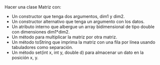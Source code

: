 Hacer una clase Matriz con:
* Un constructor que tenga dos argumentos, dim1 y dim2.
* Un constructor alternativo que tenga un argumento con los datos.
* Un atributo interno que albergue un array bidimensional de tipo double con dimensiones dim1*dim2.
* Un método para multiplicar la matriz por otra matriz. 
* Un método toString que imprima la matriz con una fila por línea usando tabuladores como separación.
* Un método set(int x, int y, double d) para almacenar un dato en la posición x, y. 